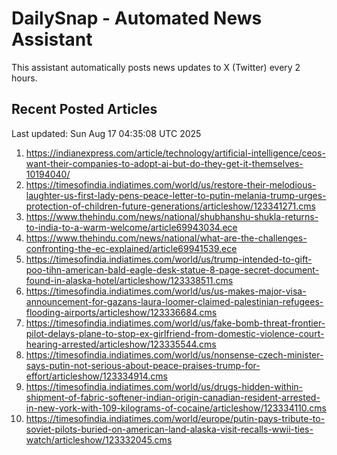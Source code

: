 # DailySnap - Automated News Assistant

This assistant automatically posts news updates to X (Twitter) every 2 hours.

## Recent Posted Articles

Last updated: Sun Aug 17 04:35:08 UTC 2025

1. https://indianexpress.com/article/technology/artificial-intelligence/ceos-want-their-companies-to-adopt-ai-but-do-they-get-it-themselves-10194040/
2. https://timesofindia.indiatimes.com/world/us/restore-their-melodious-laughter-us-first-lady-pens-peace-letter-to-putin-melania-trump-urges-protection-of-children-future-generations/articleshow/123341271.cms
3. https://www.thehindu.com/news/national/shubhanshu-shukla-returns-to-india-to-a-warm-welcome/article69943034.ece
4. https://www.thehindu.com/news/national/what-are-the-challenges-confronting-the-ec-explained/article69941539.ece
5. https://timesofindia.indiatimes.com/world/us/trump-intended-to-gift-poo-tihn-american-bald-eagle-desk-statue-8-page-secret-document-found-in-alaska-hotel/articleshow/123338511.cms
6. https://timesofindia.indiatimes.com/world/us/us-makes-major-visa-announcement-for-gazans-laura-loomer-claimed-palestinian-refugees-flooding-airports/articleshow/123336684.cms
7. https://timesofindia.indiatimes.com/world/us/fake-bomb-threat-frontier-pilot-delays-plane-to-stop-ex-girlfriend-from-domestic-violence-court-hearing-arrested/articleshow/123335544.cms
8. https://timesofindia.indiatimes.com/world/us/nonsense-czech-minister-says-putin-not-serious-about-peace-praises-trump-for-effort/articleshow/123334914.cms
9. https://timesofindia.indiatimes.com/world/us/drugs-hidden-within-shipment-of-fabric-softener-indian-origin-canadian-resident-arrested-in-new-york-with-109-kilograms-of-cocaine/articleshow/123334110.cms
10. https://timesofindia.indiatimes.com/world/europe/putin-pays-tribute-to-soviet-pilots-buried-on-american-land-alaska-visit-recalls-wwii-ties-watch/articleshow/123332045.cms
